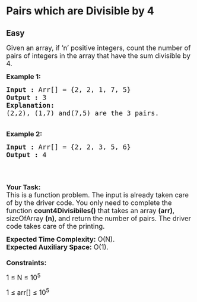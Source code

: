 # Pairs which are Divisible by 4
## Easy 
<div class="problem-statement">
                <p></p><p><span style="font-size:18px">Given an array, if ‘n’ positive integers, count the number of pairs of integers in the array that have the sum divisible by 4. </span></p>

<p><span style="font-size:18px"><strong>Example 1:</strong></span></p>

<pre><span style="font-size:18px"><strong>Input :</strong> Arr[] = {2, 2, 1, 7, 5}
<strong>Output :</strong> 3
<strong>Explanation:
</strong>(2,2), (1,7) and(7,5) are the 3 pairs.

</span></pre>

<p><span style="font-size:18px"><strong>Example 2:</strong></span></p>

<pre><span style="font-size:18px"><strong>Input :</strong> Arr[] = {2, 2, 3, 5, 6}
<strong>Output :</strong> 4

</span></pre>

<p>&nbsp;</p>

<p><span style="font-size:18px"><strong>Your Task:</strong><br>
This is a function problem. The input is already taken care of by the driver code. You only need to complete the function <strong>count4Divisibiles()</strong> that takes an array <strong>(arr)</strong>, sizeOfArray <strong>(n)</strong>, and return the number of pairs. The driver code takes care of the printing.</span></p>

<p><span style="font-size:18px"><strong>Expected Time Complexity:</strong>&nbsp;O(N).<br>
<strong>Expected Auxiliary Space:</strong>&nbsp;O(1).<br>
<br>
<strong>Constraints:</strong></span></p>

<p><span style="font-size:18px">1 ≤ N ≤ 10<sup>5</sup></span></p>

<p><span style="font-size:18px">1 ≤ arr[] ≤ 10<sup>5</sup></span></p>
 <p></p>
            </div>